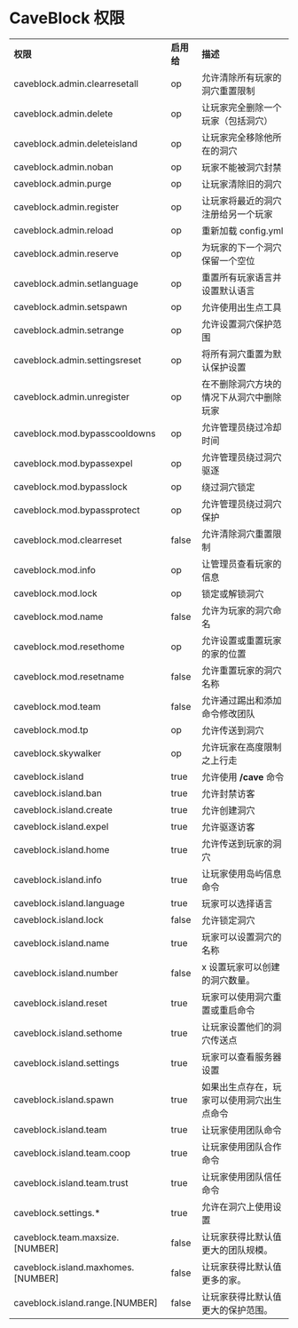 # CaveBlock 权限

<table align='center'>
<tr>
<td align='left'><b>权限</b></td>
<td align='left'><b>启用给</b></td>  
<td align='left'><b>描述</b></td>
</tr>
<tr>
<td align='left'>caveblock.admin.clearresetall</td>
<td align='left'>op</td>
<td align='left'>允许清除所有玩家的洞穴重置限制</td>
</tr>
<tr>
<td align='left'>caveblock.admin.delete</td>
<td align='left'>op</td>
<td align='left'>让玩家完全删除一个玩家（包括洞穴）</td>
</tr>
<tr>
<td align='left'>caveblock.admin.deleteisland</td>
<td align='left'>op</td>
<td align='left'>让玩家完全移除他所在的洞穴</td>
</tr>
<tr>
<td align='left'>caveblock.admin.noban</td>
<td align='left'>op</td>
<td align='left'>玩家不能被洞穴封禁</td>
</tr>
<tr>
<td align='left'>caveblock.admin.purge</td>
<td align='left'>op</td>
<td align='left'>让玩家清除旧的洞穴</td>
</tr>
<tr>
<td align='left'>caveblock.admin.register</td>
<td align='left'>op</td>
<td align='left'>让玩家将最近的洞穴注册给另一个玩家</td>
</tr>
<tr>
<td align='left'>caveblock.admin.reload</td>
<td align='left'>op</td>
<td align='left'>重新加载 config.yml</td>
</tr>
<tr>
<td align='left'>caveblock.admin.reserve</td>
<td align='left'>op</td>
<td align='left'>为玩家的下一个洞穴保留一个空位</td>
</tr>
<tr>
<td align='left'>caveblock.admin.setlanguage</td>
<td align='left'>op</td> 
<td align='left'>重置所有玩家语言并设置默认语言</td>
</tr>
<tr>
<td align='left'>caveblock.admin.setspawn</td>
<td align='left'>op</td>
<td align='left'>允许使用出生点工具</td>
</tr>
<tr>
<td align='left'>caveblock.admin.setrange</td>
<td align='left'>op</td>
<td align='left'>允许设置洞穴保护范围</td>
</tr>
<tr>
<td align='left'>caveblock.admin.settingsreset</td>
<td align='left'>op</td>
<td align='left'>将所有洞穴重置为默认保护设置</td>
</tr>
<tr>
<td align='left'>caveblock.admin.unregister</td>
<td align='left'>op</td> 
<td align='left'>在不删除洞穴方块的情况下从洞穴中删除玩家</td>
</tr>
<tr>
<td align='left'>caveblock.mod.bypasscooldowns</td>
<td align='left'>op</td>
<td align='left'>允许管理员绕过冷却时间</td>
</tr>
<tr>
<td align='left'>caveblock.mod.bypassexpel</td>
<td align='left'>op</td>
<td align='left'>允许管理员绕过洞穴驱逐</td>
</tr>
<tr>
<td align='left'>caveblock.mod.bypasslock</td>
<td align='left'>op</td>  
<td align='left'>绕过洞穴锁定</td>
</tr>
<tr>
<td align='left'>caveblock.mod.bypassprotect</td>
<td align='left'>op</td>
<td align='left'>允许管理员绕过洞穴保护</td> 
</tr>
<tr>
<td align='left'>caveblock.mod.clearreset</td>
<td align='left'>false</td>
<td align='left'>允许清除洞穴重置限制</td>
</tr>
<tr>
<td align='left'>caveblock.mod.info</td>
<td align='left'>op</td>
<td align='left'>让管理员查看玩家的信息</td>
</tr>
<tr>
<td align='left'>caveblock.mod.lock</td>
<td align='left'>op</td>
<td align='left'>锁定或解锁洞穴</td>
</tr>
<tr>
<td align='left'>caveblock.mod.name</td>
<td align='left'>false</td>
<td align='left'>允许为玩家的洞穴命名</td>
</tr>
<tr>
<td align='left'>caveblock.mod.resethome</td>
<td align='left'>op</td>
<td align='left'>允许设置或重置玩家的家的位置</td>
</tr>
<tr>
<td align='left'>caveblock.mod.resetname</td>
<td align='left'>false</td>
<td align='left'>允许重置玩家的洞穴名称</td>
</tr>
<tr>
<td align='left'>caveblock.mod.team</td>
<td align='left'>false</td> 
<td align='left'>允许通过踢出和添加命令修改团队</td>
</tr>
<tr>
<td align='left'>caveblock.mod.tp</td>
<td align='left'>op</td>
<td align='left'>允许传送到洞穴</td>
</tr>
<tr>
<td align='left'>caveblock.skywalker</td>
<td align='left'>op</td>
<td align='left'>允许玩家在高度限制之上行走</td>
</tr>
<tr>
<td align='left'>caveblock.island</td>
<td align='left'>true</td>
<td align='left'>允许使用 <b>/cave</b> 命令</td>
</tr>
<tr>
<td align='left'>caveblock.island.ban</td>
<td align='left'>true</td>
<td align='left'>允许封禁访客</td>
</tr>
<tr>
<td align='left'>caveblock.island.create</td>
<td align='left'>true</td>
<td align='left'>允许创建洞穴</td>
</tr>
<tr>
<td align='left'>caveblock.island.expel</td>
<td align='left'>true</td>
<td align='left'>允许驱逐访客</td>
</tr>
<tr>
<td align='left'>caveblock.island.home</td>
<td align='left'>true</td>
<td align='left'>允许传送到玩家的洞穴</td>
</tr>
<tr>
<td align='left'>caveblock.island.info</td>
<td align='left'>true</td>
<td align='left'>让玩家使用岛屿信息命令</td>
</tr>
<tr>
<td align='left'>caveblock.island.language</td>
<td align='left'>true</td>
<td align='left'>玩家可以选择语言</td>
</tr>
<tr>
<td align='left'>caveblock.island.lock</td>
<td align='left'>false</td>
<td align='left'>允许锁定洞穴</td>
</tr>
<tr>
<td align='left'>caveblock.island.name</td>
<td align='left'>true</td>
<td align='left'>玩家可以设置洞穴的名称</td>
</tr>
<td align='left'>caveblock.island.number</td>
<td align='left'>false</td>
<td align='left'>x 设置玩家可以创建的洞穴数量。</td>
</tr>
<tr>
<td align='left'>caveblock.island.reset</td>
<td align='left'>true</td>
<td align='left'>玩家可以使用洞穴重置或重启命令</td>
</tr>
<tr>
<td align='left'>caveblock.island.sethome</td>
<td align='left'>true</td>
<td align='left'>让玩家设置他们的洞穴传送点</td>
</tr>
<tr>
<td align='left'>caveblock.island.settings</td>
<td align='left'>true</td>
<td align='left'>玩家可以查看服务器设置</td>
</tr>
<tr>
<td align='left'>caveblock.island.spawn</td>
<td align='left'>true</td>
<td align='left'>如果出生点存在，玩家可以使用洞穴出生点命令</td>
</tr>
<tr>
<td align='left'>caveblock.island.team</td>
<td align='left'>true</td>
<td align='left'>让玩家使用团队命令</td>
</tr>
<tr>
<td align='left'>caveblock.island.team.coop</td>
<td align='left'>true</td>
<td align='left'>让玩家使用团队合作命令</td> 
</tr>
<tr>
<td align='left'>caveblock.island.team.trust</td>
<td align='left'>true</td>
<td align='left'>让玩家使用团队信任命令</td>
</tr>
<tr>
<td align='left'>caveblock.settings.*</td>
<td align='left'>true</td>
<td align='left'>允许在洞穴上使用设置</td>
</tr>
<tr>
<td align='left'>caveblock.team.maxsize.[NUMBER]</td>
<td align='left'>false</td>
<td align='left'>让玩家获得比默认值更大的团队规模。</td>
</tr>
<tr>
<td align='left'>caveblock.island.maxhomes.[NUMBER]</td>
<td align='left'>false</td>
<td align='left'>让玩家获得比默认值更多的家。</td>
</tr>
<tr>
<td align='left'>caveblock.island.range.[NUMBER]</td>
<td align='left'>false</td> 
<td align='left'>让玩家获得比默认值更大的保护范围。</td>
</tr>
</table>
